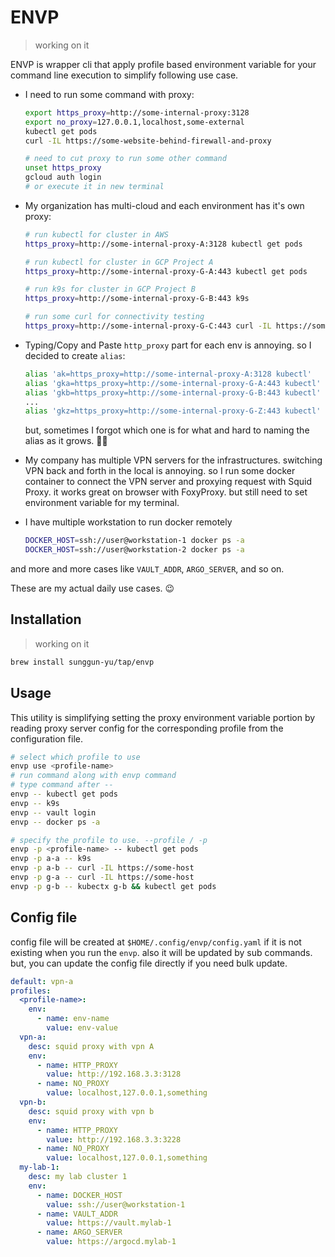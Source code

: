 # ENVP

> working on it

ENVP is wrapper cli that apply profile based environment variable for your command line execution to simplify following use case.

- I need to run some command with proxy:

  ```bash
  export https_proxy=http://some-internal-proxy:3128
  export no_proxy=127.0.0.1,localhost,some-external
  kubectl get pods
  curl -IL https://some-website-behind-firewall-and-proxy

  # need to cut proxy to run some other command
  unset https_proxy
  gcloud auth login
  # or execute it in new terminal
  ```

- My organization has multi-cloud and each environment has it's own proxy:

  ```bash
  # run kubectl for cluster in AWS
  https_proxy=http://some-internal-proxy-A:3128 kubectl get pods

  # run kubectl for cluster in GCP Project A
  https_proxy=http://some-internal-proxy-G-A:443 kubectl get pods

  # run k9s for cluster in GCP Project B
  https_proxy=http://some-internal-proxy-G-B:443 k9s

  # run some curl for connectivity testing
  https_proxy=http://some-internal-proxy-G-C:443 curl -IL https://some-internal-host
  ```

- Typing/Copy and Paste `http_proxy` part for each env is annoying. so I decided to create `alias`:

  ```bash
  alias 'ak=https_proxy=http://some-internal-proxy-A:3128 kubectl'
  alias 'gka=https_proxy=http://some-internal-proxy-G-A:443 kubectl'
  alias 'gkb=https_proxy=http://some-internal-proxy-G-B:443 kubectl'
  ...
  alias 'gkz=https_proxy=http://some-internal-proxy-G-Z:443 kubectl'
  ```

  but, sometimes I forgot which one is for what and hard to naming the alias as it grows. 😮‍💨

- My company has multiple VPN servers for the infrastructures. switching VPN back and forth in the local is annoying. so I run some docker container to connect the VPN server and proxying request with Squid Proxy. it works great on browser with FoxyProxy. but still need to set environment variable for my terminal.

- I have multiple workstation to run docker remotely

  ```bash
  DOCKER_HOST=ssh://user@workstation-1 docker ps -a
  DOCKER_HOST=ssh://user@workstation-2 docker ps -a
  ```

and more and more cases like `VAULT_ADDR`, `ARGO_SERVER`, and so on.

These are my actual daily use cases. 😉

## Installation

> working on it

```bash
brew install sunggun-yu/tap/envp
```

## Usage

This utility is simplifying setting the proxy environment variable portion by reading proxy server config for the corresponding profile from the configuration file.

```bash
# select which profile to use
envp use <profile-name>
# run command along with envp command
# type command after --
envp -- kubectl get pods
envp -- k9s
envp -- vault login
envp -- docker ps -a
```

```bash
# specify the profile to use. --profile / -p
envp -p <profile-name> -- kubectl get pods
envp -p a-a -- k9s
envp -p a-b -- curl -IL https://some-host
envp -p g-a -- curl -IL https://some-host
envp -p g-b -- kubectx g-b && kubectl get pods
```

## Config file

config file will be created at `$HOME/.config/envp/config.yaml` if it is not existing when you run the `envp`. also it will be updated by sub commands.
but, you can update the config file directly if you need bulk update.

```yaml
default: vpn-a
profiles:
  <profile-name>:
    env:
      - name: env-name
        value: env-value
  vpn-a:
    desc: squid proxy with vpn A
    env:
      - name: HTTP_PROXY
        value: http://192.168.3.3:3128
      - name: NO_PROXY
        value: localhost,127.0.0.1,something
  vpn-b:
    desc: squid proxy with vpn b
    env:
      - name: HTTP_PROXY
        value: http://192.168.3.3:3228
      - name: NO_PROXY
        value: localhost,127.0.0.1,something
  my-lab-1:
    desc: my lab cluster 1
    env:
      - name: DOCKER_HOST
        value: ssh://user@workstation-1
      - name: VAULT_ADDR
        value: https://vault.mylab-1
      - name: ARGO_SERVER
        value: https://argocd.mylab-1
```
